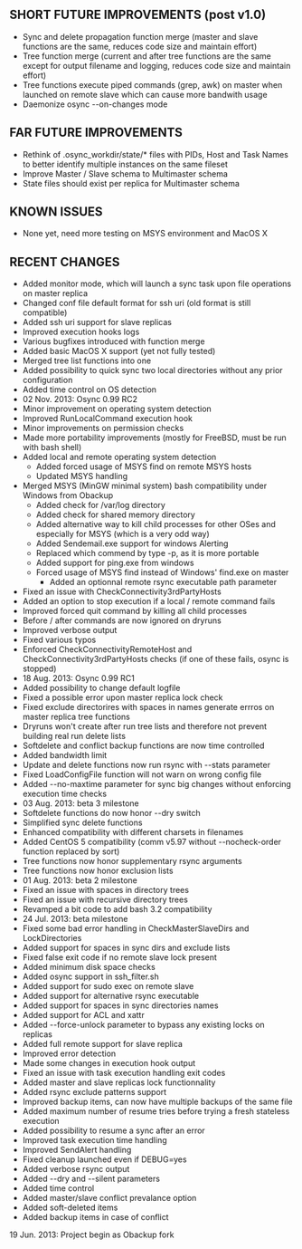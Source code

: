 SHORT FUTURE IMPROVEMENTS (post v1.0)
-------------------------------------

- Sync and delete propagation function merge (master and slave functions are the same, reduces code size and maintain effort)
- Tree function merge (current and after tree functions are the same except for output filename and logging, reduces code size and maintain effort)
- Tree functions execute piped commands (grep, awk) on master when launched on remote slave which can cause more bandwith usage
- Daemonize osync --on-changes mode

FAR FUTURE IMPROVEMENTS
-----------------------

- Rethink of .osync_workdir/state/* files with PIDs, Host and Task Names to better identify multiple instances on the same fileset
- Improve Master / Slave schema to Multimaster schema
- State files should exist per replica for Multimaster schema

KNOWN ISSUES
------------

- None yet, need more testing on MSYS environment and MacOS X

RECENT CHANGES
--------------

- Added monitor mode, which will launch a sync task upon file operations on master replica
- Changed conf file default format for ssh uri (old format is still compatible)
- Added ssh uri support for slave replicas
- Improved execution hooks logs
- Various bugfixes introduced with function merge
- Added basic MacOS X support (yet not fully tested)
- Merged tree list functions into one
- Added possibility to quick sync two local directories without any prior configuration
- Added time control on OS detection
- 02 Nov. 2013: Osync 0.99 RC2
- Minor improvement on operating system detection
- Improved RunLocalCommand execution hook
- Minor improvements on permission checks
- Made more portability improvements (mostly for FreeBSD, must be run with bash shell)
- Added local and remote operating system detection
	- Added forced usage of MSYS find on remote MSYS hosts
	- Updated MSYS handling
- Merged MSYS (MinGW minimal system) bash compatibility under Windows from Obackup
	- Added check for /var/log directory
	- Added check for shared memory directory
	- Added alternative way to kill child processes for other OSes and especially for MSYS (which is a very odd way)
	- Added Sendemail.exe support for windows Alerting
	- Replaced which commend by type -p, as it is more portable
	- Added support for ping.exe from windows
	- Forced usage of MSYS find instead of Windows' find.exe on master
       - Added an optionnal remote rsync executable path parameter
- Fixed an issue with CheckConnectivity3rdPartyHosts
- Added an option to stop execution if a local / remote command fails
- Improved forced quit command by killing all child processes
- Before / after commands are now ignored on dryruns
- Improved verbose output
- Fixed various typos
- Enforced CheckConnectivityRemoteHost and CheckConnectivity3rdPartyHosts checks (if one of these fails, osync is stopped)
- 18 Aug. 2013: Osync 0.99 RC1
- Added possibility to change default logfile
- Fixed a possible error upon master replica lock check
- Fixed exclude directorires with spaces in names generate errros on master replica tree functions
- Dryruns won't create after run tree lists and therefore not prevent building real run delete lists
- Softdelete and conflict backup functions are now time controlled
- Added bandwidth limit
- Update and delete functions now run rsync with --stats parameter
- Fixed LoadConfigFile function will not warn on wrong config file
- Added --no-maxtime parameter for sync big changes without enforcing execution time checks
- 03 Aug. 2013: beta 3 milestone
- Softdelete functions do now honor --dry switch
- Simplified sync delete functions
- Enhanced compatibility with different charsets in filenames
- Added CentOS 5 compatibility (comm v5.97 without --nocheck-order function replaced by sort)
- Tree functions now honor supplementary rsync arguments
- Tree functions now honor exclusion lists
- 01 Aug. 2013: beta 2 milestone
- Fixed an issue with spaces in directory trees
- Fixed an issue with recursive directory trees
- Revamped a bit code to add bash 3.2 compatibility
- 24 Jul. 2013: beta milestone
- Fixed some bad error handling in CheckMasterSlaveDirs and LockDirectories
- Added support for spaces in sync dirs and exclude lists
- Fixed false exit code if no remote slave lock present
- Added minimum disk space checks
- Added osync support in ssh_filter.sh
- Added support for sudo exec on remote slave
- Added support for alternative rsync executable
- Added support for spaces in sync directories names
- Added support for ACL and xattr
- Added --force-unlock parameter to bypass any existing locks on replicas
- Added full remote support for slave replica
- Improved error detection
- Made some changes in execution hook output
- Fixed an issue with task execution handling exit codes
- Added master and slave replicas lock functionnality
- Added rsync exclude patterns support
- Improved backup items, can now have multiple backups of the same file
- Added maximum number of resume tries before trying a fresh stateless execution
- Added possibility to resume a sync after an error
- Improved task execution time handling
- Improved SendAlert handling
- Fixed cleanup launched even if DEBUG=yes
- Added verbose rsync output
- Added --dry and --silent parameters
- Added time control
- Added master/slave conflict prevalance option
- Added soft-deleted items
- Added backup items in case of conflict

19 Jun. 2013: Project begin as Obackup fork

